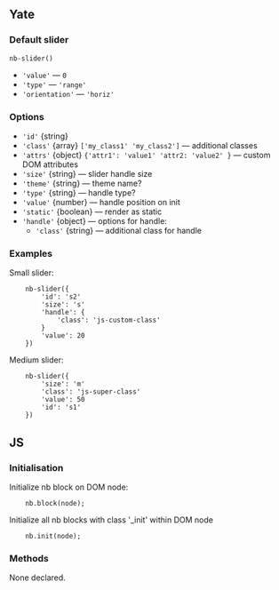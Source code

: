 ## Yate

### Default slider

    nb-slider()

* `'value'` — `0`
* `'type'` — `'range'`
* `'orientation'` — `'horiz'`

### Options

* `'id'` {string}
* `'class'` {array} `['my_class1' 'my_class2']` — additional classes
* `'attrs'` {object} `{'attr1': 'value1' 'attr2: 'value2' }` — custom DOM attributes
* `'size'` {string} — slider handle size
* `'theme'` {string} — theme name?
* `'type'` {string} — handle type?
* `'value'` {number} — handle position on init
* `'static'` {boolean} — render as static
* `'handle'` {object} — options for handle:
    * `'class'` {string} — additional class for handle

### Examples

Small slider:

```
    nb-slider({
        'id': 's2'
        'size': 's'
        'handle': {
            'class': 'js-custom-class'
        }
        'value': 20
    })
```

Medium slider:

```
    nb-slider({
        'size': 'm'
        'class': 'js-super-class'
        'value': 50
        'id': 's1'
    })
```

## JS

### Initialisation

Initialize nb block on DOM node:

```
    nb.block(node);
```

Initialize all nb blocks with class '_init' within DOM node

```
    nb.init(node);
```

### Methods

None declared.